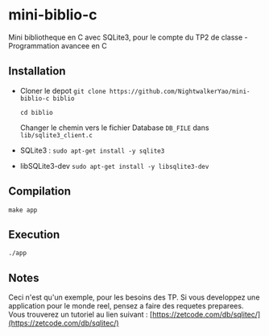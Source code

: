 # mini-biblio-c
Mini bibliotheque en C avec SQLite3, pour le compte du TP2 de classe - Programmation avancee en C

## Installation
- Cloner le depot
  `git clone https://github.com/NightwalkerYao/mini-biblio-c biblio`
  
  `cd biblio`
  
  Changer le chemin vers le fichier Database `DB_FILE` dans `lib/sqlite3_client.c`
- SQLite3 : 
  `sudo apt-get install -y sqlite3`
- libSQLite3-dev
  `sudo apt-get install -y libsqlite3-dev`
  
## Compilation
`make app`

## Execution
`./app`

## Notes
Ceci n'est qu'un exemple, pour les besoins des TP. Si vous developpez une application pour le monde reel, pensez a faire des requetes preparees. Vous trouverez un tutoriel au lien suivant : [https://zetcode.com/db/sqlitec/](https://zetcode.com/db/sqlitec/)
